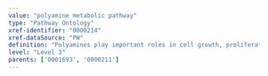 ```yaml
---
value: "polyamine metabolic pathway"
type: "Pathway Ontology"
xref-identifier: "0000214"
xref-dataSource: "PW"
definition: "Polyamines play important roles in cell growth, proliferation and survival. They can be derived from diet as well as via cellular and intestinal flora mediated biosynthesis."
level: "Level 3"
parents: ['0001693', '0000211']
---
```

